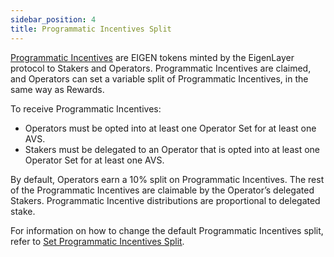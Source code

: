 ```yaml
---
sidebar_position: 4
title: Programmatic Incentives Split
---
```


[Programmatic Incentives](https://docs.eigenfoundation.org/programmatic-incentives/programmatic-incentives-faq) are EIGEN tokens minted by the EigenLayer protocol to Stakers and Operators.
Programmatic Incentives are claimed, and Operators can set a variable split of Programmatic Incentives, in the same way as Rewards.

To receive Programmatic Incentives:

* Operators must be opted into at least one Operator Set for at least one AVS.
* Stakers must be delegated to an Operator that is opted into at least one Operator Set for at least one AVS.

By default, Operators earn a 10% split on Programmatic Incentives. The rest of the Programmatic Incentives are claimable 
by the Operator’s delegated Stakers. Programmatic Incentive distributions are proportional to delegated stake.

For information on how to change the default Programmatic Incentives split, refer to [Set Programmatic Incentives Split](../../operators/howto/configurerewards/set-pi-split).
